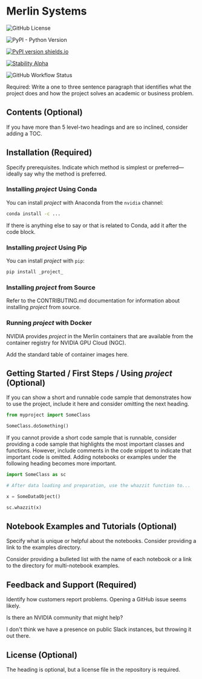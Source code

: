 # Merlin Systems

![GitHub License](https://img.shields.io/github/license/NVIDIA-Merlin/systems)

![PyPI - Python Version](https://img.shields.io/pypi/pyversions/merlin-systems)

[![PyPI version shields.io](https://img.shields.io/pypi/v/merlin-systems.svg)](https://pypi.python.org/pypi/merlin-systems/)

[![Stability Alpha](https://img.shields.io/badge/stability-alpha-f4d03f.svg)](https://img.shields.io/badge/stability-alpha-f4d03f.svg)

![GitHub Workflow Status](https://img.shields.io/github/workflow/status/NVIDIA-Merlin/systems/CPU%20CI)

Required: Write a one to three sentence paragraph that identifies what the
project does and how the project solves an academic or business problem.

## Contents (Optional)

If you have more than 5 level-two headings and are so inclined, consider adding
a TOC.

## Installation (Required)

Specify prerequisites. Indicate which method is simplest or
preferred&mdash;ideally say why the method is preferred.

### Installing _project_ Using Conda

You can install _project_ with Anaconda from the `nvidia` channel:

```sh
conda install -c ...
```

If there is anything else to say or that is related to Conda, add it after the
code block.

### Installing _project_ Using Pip

You can install _project_ with `pip`:

```sh
pip install _project_
```

### Installing _project_ from Source

Refer to the CONTRIBUTING.md documentation for information about installing
_project_ from source.

### Running _project_ with Docker

NVIDIA provides _project_ in the Merlin containers that are available from the
container registry for NVIDIA GPU Cloud (NGC).

Add the standard table of container images here.

## Getting Started / First Steps / Using _project_ (Optional)

If you can show a short and runnable code sample that demonstrates how to use
the project, include it here and consider omitting the next heading.

```python
from myproject import SomeClass

SomeClass.doSomething()
```

If you cannot provide a short code sample that is runnable, consider providing a
code sample that highlights the most important classes and functions. However,
include comments in the code snippet to indicate that important code is omitted.
Adding notebooks or examples under the following heading becomes more important.

```python
import SomeClass as sc

# After data loading and preparation, use the whazzit function to...

x = SomeDataObject()

sc.whazzit(x)
```

## Notebook Examples and Tutorials (Optional)

Specify what is unique or helpful about the notebooks. Consider providing a link
to the examples directory.

Consider providing a bulleted list with the name of each notebook or a link to the directory for multi-notebook examples.

## Feedback and Support (Required)

Identify how customers report problems. Opening a GitHub issue seems likely.

Is there an NVIDIA community that might help?

I don't think we have a presence on public Slack instances, but throwing it out
there.

## License (Optional)

The heading is optional, but a license file in the repository is required.

<!-- resources that were consulted

https://www.freecodecamp.org/news/how-to-write-a-good-readme-file/

https://github.com/NVIDIA-Merlin/NVTabular/README.md

https://pandas.pydata.org/docs/getting_started/install.html

** Never use this much bold text. **
https://towardsdatascience.com/how-to-write-an-awesome-readme-68bf4be91f8b

https://github.com/azavea/python-project-template/blob/master/README.md

-->
